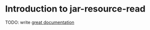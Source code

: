 # Introduction to jar-resource-read

TODO: write [great documentation](http://jacobian.org/writing/what-to-write/)
